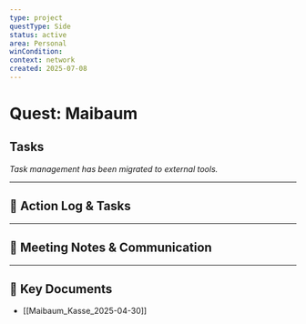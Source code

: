 ```yaml
---
type: project
questType: Side
status: active
area: Personal
winCondition: 
context: network
created: 2025-07-08
---
```


# Quest: Maibaum

## Tasks

*Task management has been migrated to external tools.*

---

## 📝 Action Log & Tasks


---
## 💬 Meeting Notes & Communication


---
## 📎 Key Documents
- [[Maibaum_Kasse_2025-04-30]]
